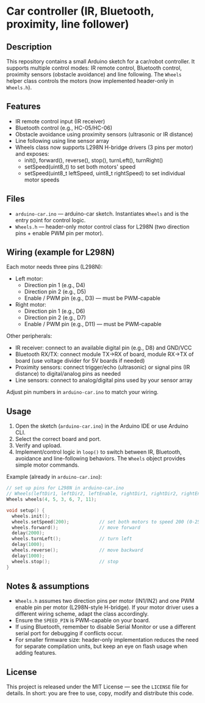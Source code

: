 # Car controller (IR, Bluetooth, proximity, line follower)

## Description

This repository contains a small Arduino sketch for a car/robot controller. It supports multiple control modes: IR remote control, Bluetooth control, proximity sensors (obstacle avoidance) and line following. The `Wheels` helper class controls the motors (now implemented header-only in `Wheels.h`).

## Features

- IR remote control input (IR receiver)
- Bluetooth control (e.g., HC-05/HC-06)
- Obstacle avoidance using proximity sensors (ultrasonic or IR distance)
- Line following using line sensor array
- Wheels class now supports L298N H-bridge drivers (3 pins per motor) and exposes:
  - init(), forward(), reverse(), stop(), turnLeft(), turnRight()
  - setSpeed(uint8_t) to set both motors' speed
  - setSpeed(uint8_t leftSpeed, uint8_t rightSpeed) to set individual motor speeds

## Files

- `arduino-car.ino` — arduino-car sketch. Instantiates `Wheels` and is the entry point for control logic.
- `Wheels.h` — header-only motor control class for L298N (two direction pins + enable PWM pin per motor).

## Wiring (example for L298N)

Each motor needs three pins (L298N):

- Left motor:
  - Direction pin 1 (e.g., D4)
  - Direction pin 2 (e.g., D5)
  - Enable / PWM pin (e.g., D3) — must be PWM-capable
- Right motor:
  - Direction pin 1 (e.g., D6)
  - Direction pin 2 (e.g., D7)
  - Enable / PWM pin (e.g., D11) — must be PWM-capable

Other peripherals:

- IR receiver: connect to an available digital pin (e.g., D8) and GND/VCC
- Bluetooth RX/TX: connect module TX->RX of board, module RX->TX of board (use voltage divider for 5V boards if needed)
- Proximity sensors: connect trigger/echo (ultrasonic) or signal pins (IR distance) to digital/analog pins as needed
- Line sensors: connect to analog/digital pins used by your sensor array

Adjust pin numbers in `arduino-car.ino` to match your wiring.

## Usage

1. Open the sketch (`arduino-car.ino`) in the Arduino IDE or use Arduino CLI.
2. Select the correct board and port.
3. Verify and upload.
4. Implement/control logic in `loop()` to switch between IR, Bluetooth, avoidance and line-following behaviors. The `Wheels` object provides simple motor commands.

Example (already in `arduino-car.ino`):

```cpp
// set up pins for L298N in arduino-car.ino
// Wheels(leftDir1, leftDir2, leftEnable, rightDir1, rightDir2, rightEnable)
Wheels wheels(4, 5, 3, 6, 7, 11);

void setup() {
  wheels.init();
  wheels.setSpeed(200);           // set both motors to speed 200 (0-255)
  wheels.forward();               // move forward
  delay(2000);
  wheels.turnLeft();              // turn left
  delay(1000);
  wheels.reverse();               // move backward
  delay(1000);
  wheels.stop();                  // stop
}
```

## Notes & assumptions

- `Wheels.h` assumes two direction pins per motor (IN1/IN2) and one PWM enable pin per motor (L298N-style H-bridge). If your motor driver uses a different wiring scheme, adapt the class accordingly.
- Ensure the `SPEED_PIN` is PWM-capable on your board.
- If using Bluetooth, remember to disable Serial Monitor or use a different serial port for debugging if conflicts occur.
- For smaller firmware size: header-only implementation reduces the need for separate compilation units, but keep an eye on flash usage when adding features.

## License

This project is released under the MIT License — see the `LICENSE` file for details. In short: you are free to use, copy, modify and distribute this code.
